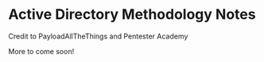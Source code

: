 # Active Directory Methodology Notes

Credit to PayloadAllTheThings and Pentester Academy 

More to come soon!

